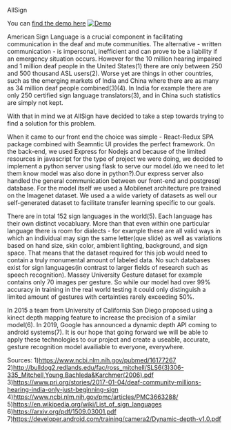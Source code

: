 
AllSign

You can [find the demo here](https://youtu.be/t62gr9xlI5g) 
[![Demo](http://img.youtube.com/vi/t62gr9xlI5g/0.jpg)](https://www.youtube.com/watch?v=t62gr9xlI5g)

  American Sign Language is a crucial component in facilitating communication in the deaf and mute communities. The alternative - written communication - is impersonal, inefficient and can prove to be a liability if an emergency situation occurs. However for the 10 million hearing impaired and 1 million deaf people in the United States(1) there are only between 250 and 500 thousand ASL users(2). Worse yet are things in other countries, such as the emerging markets of India and China where there are as many as 34 million deaf people combined(3)(4). In India for example there are only 250 certified sign language translators(3), and in China such statistics are simply not kept.

With that in mind we at AllSign have decided to take a step towards trying to find a solution for this problem. 

When it came to our front end the choice was simple - React-Redux SPA package combined with Seamntic UI provides the perfect framework. On the back-end, we used Express for Nodejs and because of the limited resources in javascript for the type of project we were doing, we decided to implement a python server using flask to serve our model.(do we need to let them know model was also done in python?).Our express server also handled the general communication between our front-end and postgresql database. For the model itself we used a Mobilenet architecture pre trained on the Imagenet dataset. We used a a wide variety of datasets as well our self-generated dataset to facilitate transfer learning specific to our goals.

There are in total 152 sign languages in the world(5). Each language has their own distinct vocabluary. More than that even within one particular language there is room for dialects - for example these are all valid ways in which an individual may sign the same letter(que slide) as well as variations based on hand size, skin color, ambient lighting, background, and sign space. That means that the dataset required for this job would need to contain a truly monumental amount of labeled data. No such databases exist for sign languages(in contrast to larger fields of research such as speech recognition). Massey University Gesture dataset for example contains only 70 images per gesture. So while our model had over 99% accuracy in training in the real world testing it could only distinguish a limited amount of gestures with certainties rarely exceeding 50%. 

In 2015 a team from University of California San Diego proposed using a kinect depth mapping feature to increase the precision of a similar model(6). In 2019, Google has announced a dynamic depth API coming to android systems(7). It is our hope that going forward we will be able to apply these technologies to our project and create a useable, accurate, gesture recognition model availiable to everyone, everywhere. 

Sources: 
1)https://www.ncbi.nlm.nih.gov/pubmed/16177267
2)http://bulldog2.redlands.edu/fac/ross_mitchell/SLS6(3)306-335_Mitchell,Young,Bachleda&Karchmer(2006).pdf
3)https://www.pri.org/stories/2017-01-04/deaf-community-millions-hearing-india-only-just-beginning-sign
4)https://www.ncbi.nlm.nih.gov/pmc/articles/PMC3663288/
5)https://en.wikipedia.org/wiki/List_of_sign_languages
6)https://arxiv.org/pdf/1509.03001.pdf
7)https://developer.android.com/training/camera2/Dynamic-depth-v1.0.pdf
